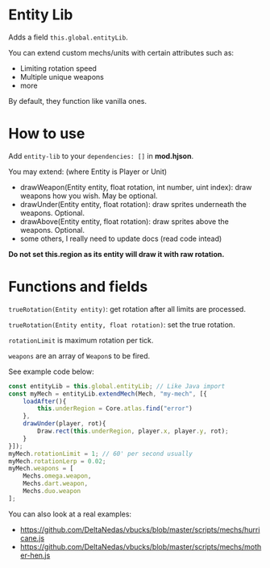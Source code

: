 # Entity Lib

Adds a field `this.global.entityLib`.

You can extend custom mechs/units with certain attributes such as:
* Limiting rotation speed
* Multiple unique weapons
* more

By default, they function like vanilla ones.

# How to use

Add `entity-lib` to your `dependencies: []` in **mod.hjson**.

You may extend: (where Entity is Player or Unit)

* drawWeapon(Entity entity, float rotation, int number, uint index): draw weapons how you wish. May be optional.
* drawUnder(Entity entity, float rotation): draw sprites underneath the weapons. Optional.
* drawAbove(Entity entity, float rotation): draw sprites above the weapons. Optional.
* some others, I really need to update docs (read code intead)

__**Do not set this.region as its entity will draw it with raw rotation.**__


# Functions and fields

`trueRotation(Entity entity)`: get rotation after all limits are processed.

`trueRotation(Entity entity, float rotation)`: set the true rotation.

`rotationLimit` is maximum rotation per tick.

`weapons` are an array of `Weapon`s to be fired.

See example code below:
```js
const entityLib = this.global.entityLib; // Like Java import
const myMech = entityLib.extendMech(Mech, "my-mech", [{
	loadAfter(){
		this.underRegion = Core.atlas.find("error")
	},
	drawUnder(player, rot){
		Draw.rect(this.underRegion, player.x, player.y, rot);
	}
}]);
myMech.rotationLimit = 1; // 60' per second usually
myMech.rotationLerp = 0.02;
myMech.weapons = [
	Mechs.omega.weapon,
	Mechs.dart.weapon,
	Mechs.duo.weapon
];
```

You can also look at a real examples:
* https://github.com/DeltaNedas/vbucks/blob/master/scripts/mechs/hurricane.js
* https://github.com/DeltaNedas/vbucks/blob/master/scripts/mechs/mother-hen.js